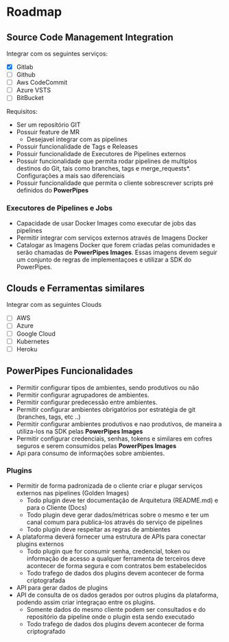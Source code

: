 # Roadmap

## Source Code Management Integration

Integrar com os seguintes serviços:

- [x] Gitlab
- [ ] Github
- [ ] Aws CodeCommit
- [ ] Azure VSTS
- [ ] BitBucket

Requisitos:

- Ser um repositório GIT
- Possuir feature de MR
  - Desejavel integrar com as pipelines
- Possuir funcionalidade de Tags e Releases
- Possuir funcionalidade de Executores de Pipelines externos
- Possuir funcionalidade que permita rodar pipelines de multiplos destinos do Git, tais como branches, tags e merge_requests*. Configurações a mais sao diferenciais
- Possuir funcionalidade que permita o cliente sobrescrever scripts pré definidos do **PowerPipes**

### Executores de Pipelines e Jobs

- Capacidade de usar Docker Images como executar de jobs das pipelines
- Permitir integrar com serviços externos através de Imagens Docker
- Catalogar as Imagens Docker que forem criadas pelas comunidades e serão chamadas de **PowerPipes Images**. 
  Essas imagens devem seguir um conjunto de regras de implementaçoes e utilizar a SDK do PowerPipes.

## Clouds e Ferramentas similares

Integrar com as seguintes Clouds

- [ ] AWS
- [ ] Azure
- [ ] Google Cloud
- [ ] Kubernetes
- [ ] Heroku
 
## PowerPipes Funcionalidades

- Permitir configurar tipos de ambientes, sendo produtivos ou não
- Permitir configurar agrupadores de ambientes.
- Permitir configurar predecessão entre ambientes.
- Permitir configurar ambientes obrigatórios por estratégia de git (branches, tags, etc ..)
- Permitir configurar ambientes produtivos e nao produtivos, de maneira a utiliza-los na SDK pelas **PowerPipes Images**
- Permitir configurar credenciais, senhas, tokens e similares em cofres seguros e serem consumidos pelas **PowerPipes Images**
- Api para consumo de informações sobre ambientes.

### Plugins

- Permitir de forma padronizada de o cliente criar e plugar serviços externos nas pipelines (Golden Images)
  - Todo plugin deve ter documentação de Arquitetura (README.md) e para o Cliente (Docs)
  - Todo plugin deve gerar dados/métricas sobre o mesmo e ter um canal comum para publica-los através do serviço de pipelines
  - Todo plugin deve respeitar as regras de ambientes
- A plataforma deverá fornecer uma estrutura de APIs para conectar plugins externos
  - Todo plugin que for consumir senha, credencial, token ou informação de acesso a qualquer ferramenta de terceiros deve acontecer de forma segura e com contratos bem estabelecidos
  - Todo trafego de dados dos plugins devem acontecer de forma criptografada
- API para gerar dados de plugins
- API de consulta de os dados gerados por outros plugins da plataforma, podendo assim criar integraçao entre os plugins.
  - Somente dados do mesmo cliente podem ser consultados e do repositório da pipeline onde o plugin esta sendo executado
  - Todo trafego de dados dos plugins devem acontecer de forma criptografado
